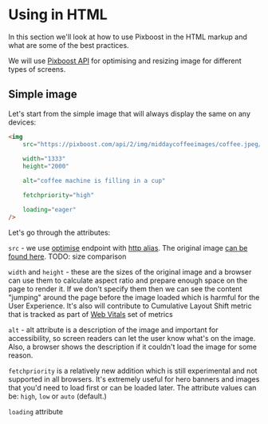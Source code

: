 # Using in HTML

In this section we'll look at how to use Pixboost in the HTML markup and
what are some of the best practices.

We will use [Pixboost API](../api) for optimising and resizing image for different types of screens.

## Simple image

Let's start from the simple image that will always display the same on any devices:

```html
<img 
    src="https://pixboost.com/api/2/img/middaycoffeeimages/coffee.jpeg/optimise?auth=NDEzMTQ0NTY2Ng__"
    
    width="1333"
    height="2000"

    alt="coffee machine is filling in a cup"

    fetchpriority="high"

    loading="eager"
/>
```

Let's go through the attributes:

`src` - we use [optimise](../api/optimise.md) endpoint with [http alias](../setup/source-images/http.md). The original image [can be found here](http://www.midday.coffee/assets/coffee.jpeg). TODO: size comparison

`width` and `height` - these are the sizes of the original image and a browser can use them to calculate aspect ratio and prepare enough space on the page to render it. If we don't specify them then we can see the content "jumping" around the page before the image loaded which is harmful for the User Experience. It's also will contribute to Cumulative Layout Shift metric that is tracked as part of [Web Vitals](https://web.dev/vitals/) set of metrics

`alt` - alt attribute is a description of the image and important for accessibility, so screen readers can let the user know what's on the image. Also, a browser shows the description if it couldn't load the image for some reason.

`fetchpriority` is a relatively new addition which is still experimental and not supported in all browsers. It's extremely useful for hero banners and images that you'd need to load first or can be loaded later. The attribute values can be: `high`, `low` or `auto` (default.)

`loading` attribute 


